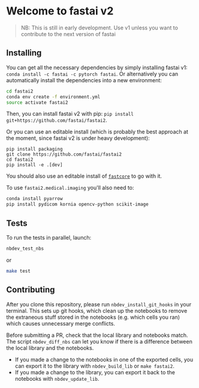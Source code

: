 <!--

#################################################
### THIS FILE WAS AUTOGENERATED! DO NOT EDIT! ###
#################################################
# file to edit: nbs/index.ipynb
# command to build the docs after a change: nbdev_build_docs

-->

# Welcome to fastai v2

> NB: This is still in early development. Use v1 unless you want to contribute to the next version of fastai


## Installing

You can get all the necessary dependencies by simply installing fastai v1: `conda install -c fastai -c pytorch fastai`. Or alternatively you can automatically install the dependencies into a new environment:

```bash
cd fastai2
conda env create -f environment.yml
source activate fastai2
```

Then, you can install fastai v2 with pip: `pip install git+https://github.com/fastai/fastai2`. 

Or you can use an editable install (which is probably the best approach at the moment, since fastai v2 is under heavy development):
``` 
pip install packaging
git clone https://github.com/fastai/fastai2
cd fastai2
pip install -e .[dev]
``` 
You should also use an editable install of [`fastcore`](https://github.com/fastai/fastcore) to go with it.

To use `fastai2.medical.imaging` you'll also need to:

```bash
conda install pyarrow
pip install pydicom kornia opencv-python scikit-image
```

## Tests

To run the tests in parallel, launch:

```bash
nbdev_test_nbs
```
or 
```bash
make test
```

## Contributing

After you clone this repository, please run `nbdev_install_git_hooks` in your terminal. This sets up git hooks, which clean up the notebooks to remove the extraneous stuff stored in the notebooks (e.g. which cells you ran) which causes unnecessary merge conflicts.

Before submitting a PR, check that the local library and notebooks match. The script `nbdev_diff_nbs` can let you know if there is a difference between the local library and the notebooks.
* If you made a change to the notebooks in one of the exported cells, you can export it to the library with `nbdev_build_lib` or `make fastai2`.
* If you made a change to the library, you can export it back to the notebooks with `nbdev_update_lib`.
